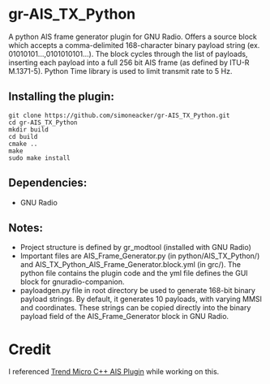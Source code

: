 # gr-AIS_TX_Python
A python AIS frame generator plugin for GNU Radio. Offers a source block which accepts a comma-delimited 168-character binary payload string (ex. 01010101...,0101010101...). The block cycles through the list of payloads, inserting each payload into a full 256 bit AIS frame (as defined by ITU-R M.1371-5). Python Time library is used to limit transmit rate to 5 Hz. 

## Installing the plugin:
```
git clone https://github.com/simoneacker/gr-AIS_TX_Python.git
cd gr-AIS_TX_Python
mkdir build
cd build
cmake ..
make
sudo make install
```

## Dependencies:
- GNU Radio

## Notes:
- Project structure is defined by gr_modtool (installed with GNU Radio)
- Important files are AIS_Frame_Generator.py (in python/AIS_TX_Python/) and AIS_TX_Python_AIS_Frame_Generator.block.yml (in grc/). The python file contains the plugin code and the yml file defines the GUI block for gnuradio-companion.
- payloadgen.py file in root directory be used to generate 168-bit binary payload strings. By default, it generates 10 payloads, with varying MMSI and coordinates. These strings can be copied directly into the binary payload field of the AIS_Frame_Generator block in GNU Radio.

# Credit
I referenced [Trend Micro C++ AIS Plugin](https://github.com/trendmicro/ais) while working on this.
